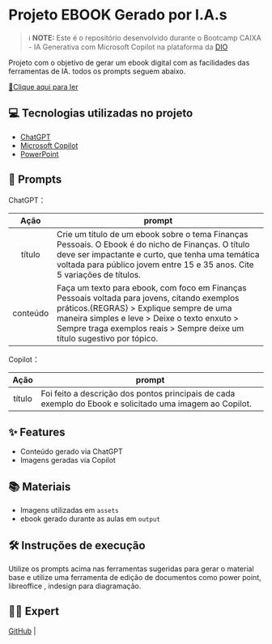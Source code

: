 

# Projeto EBOOK Gerado por I.A.s


 > ℹ️ **NOTE:** Este é o repositório desenvolvido durante o Bootcamp CAIXA - IA Generativa com Microsoft Copilot na plataforma da [DIO](https://dio.me)

Projeto com o objetivo de gerar um ebook digital com as facilidades das ferramentas de IA. todos os prompts
seguem abaixo.

<a href="https://github.com/Guilherme-hdias/prompts-recipe-to-create-a-ebook/blob/main/EBOOK%20PRONTO%20PDF.pdf" title="View PDF now"> 📕Clique aqui para ler</a>

## 💻 Tecnologias utilizadas no projeto

- [ChatGPT](https://chat.openai.com/) 
- [Microsoft Copilot](https://copilot.microsoft.com/onboarding)
- [PowerPoint](https://www.microsoft.com/en/microsoft-365/powerpoint)

## 🧠 Prompts


ChatGPT：

|   Ação   | prompt                                                                                                                                                                                                                                                                         |
| :------: | ------------------------------------------------------------------------------------------------------------------------------------------------------------------------------------------------------------------------------------------------------------------------------ |
|  título  | Crie um título de um ebook sobre o tema Finanças Pessoais. O Ebook é do nicho de Finanças. O título deve ser impactante e curto, que tenha uma temática voltada para público jovem entre 15 e 35 anos. Cite 5 variações de títulos.|
| conteúdo | Faça um texto para ebook, com foco em Finanças Pessoais voltada para jovens, citando exemplos práticos.{REGRAS} > Explique sempre de uma maneira simples e leve > Deixe o texto enxuto > Sempre traga exemplos reais > Sempre deixe um título sugestivo por tópico.|


Copilot：

|  Ação  | prompt                                                                                 |
| :----: | -------------------------------------------------------------------------------------- |
| título | Foi feito a descrição dos pontos principais de cada exemplo do Ebook e solicitado uma imagem ao Copilot. |

## ✨ Features

- Conteúdo gerado via ChatGPT
- Imagens geradas via Copilot

## 📚 Materiais

- Imagens utilizadas em `assets`
- ebook gerado durante as aulas em `output`

## 🛠️ Instruções de execução

Utilize os prompts acima nas ferramentas sugeridas para gerar o material base e utilize uma ferramenta de edição de documentos como power point, libreoffice , indesign para diagramação.

## 👨‍💻 Expert

<p>
    <a href="https://github.com/Guilherme-hdias/Guilherme-hdias">
    GitHub</a>&nbsp;|&nbsp;
   
</p>
<br/><br/>
<p>
